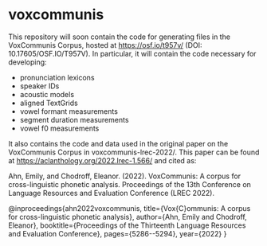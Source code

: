 # voxcommunis

This repository will soon contain the code for generating files in the VoxCommunis Corpus, hosted at https://osf.io/t957v/ (DOI: 10.17605/OSF.IO/T957V). In particular, it will contain the code necessary for developing:

+ pronunciation lexicons
+ speaker IDs
+ acoustic models
+ aligned TextGrids
+ vowel formant measurements
+ segment duration measurements
+ vowel f0 measurements

It also contains the code and data used in the original paper on the VoxCommunis Corpus in voxcommunis-lrec-2022/. This paper can be found at https://aclanthology.org/2022.lrec-1.566/ and cited as:

Ahn, Emily, and Chodroff, Eleanor. (2022). VoxCommunis: A corpus for cross-linguistic phonetic analysis. Proceedings of the 13th Conference on Language Resources and Evaluation Conference (LREC 2022).

@inproceedings{ahn2022voxcommunis,
  title={Vox{C}ommunis: A corpus for cross-linguistic phonetic analysis},
  author={Ahn, Emily and Chodroff, Eleanor},
  booktitle={Proceedings of the Thirteenth Language Resources and Evaluation Conference},
  pages={5286--5294},
  year={2022}
}